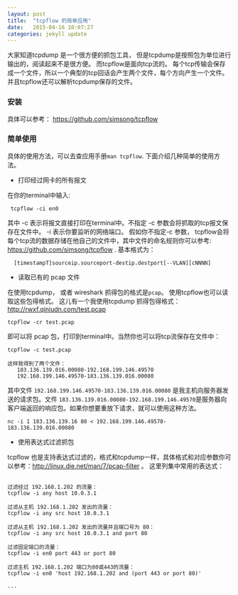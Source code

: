 ```yaml
---
layout: post
title:  "tcpflow 的简单应用"
date:   2015-04-16 10:07:27
categories: jekyll update
---
```


大家知道tcpdump 是一个很方便的抓包工具， 但是tcpdump是按照包为单位进行输出的，阅读起来不是很方便。  而tcpflow是面向tcp流的。 每个tcp传输会保存成一个文件，所以一个典型的tcp回话会产生两个文件，每个方向产生一个文件。 并且tcpflow还可以解析tcpdump保存的文件。

### 安装
具体可以参考： https://github.com/simsong/tcpflow


### 简单使用

具体的使用方法，可以去查应用手册`man tcpflow`. 下面介绍几种简单的使用方法。


* 打印经过网卡的所有报文


在你的terminal中输入:

```
 tcpflow -ci en0
```
其中 -c 表示将报文直接打印在terminal中。不指定 -c 参数会将抓取的tcp报文保存在文件中。
-i 表示你要监听的网络端口。 假如你不指定-c 参数， tcpflow会将每个tcp流的数据存储在他自己的文件中，其中文件的命名规则你可以参考: https://github.com/simsong/tcpflow . 基本格式为：

```
  [timestampT]sourceip.sourceport-destip.destport[--VLAN][cNNNN]
```

* 读取已有的 pcap 文件

在使用tcpdump， 或者 wireshark 抓得包的格式是`pcap`。 使用tcpflow也可以读取这些包得格式。
这儿有一个我使用tcpdump 抓得包得格式： http://rwxf.qiniudn.com/test.pcap

```
tcpflow -cr test.pcap
```
即可以将 pcap 包，打印到terminal中。当然你也可以将tcp流保存在文件中：

 ```
tcpflow -c test.pcap
 
这样我得到了两个文件：
	183.136.139.016.00080-192.168.199.146.49570
	192.168.199.146.49570-183.136.139.016.00080
 ```

其中文件 `192.168.199.146.49570-183.136.139.016.00080` 是我主机向服务器发送的请求包。文件 `183.136.139.016.00080-192.168.199.146.49570`是服务器向客户端返回的响应包。如果你想要重放下请求，就可以使用这种方法。

```
nc -i 1 183.136.139.16 80 < 192.168.199.146.49570-183.136.139.016.00080
```

* 使用表达式过滤抓包

tcpflow 也是支持表达式过滤的，格式和tcpdump一样，具体格式和对应参数你可以参考：http://linux.die.net/man/7/pcap-filter 。 这里列集中常用的表达式：


```

过滤经过 192.168.1.202 的流量：
tcpflow -i any host 10.0.3.1

过滤从主机 192.168.1.202 发出的流量：
tcpflow -i any src host 10.0.3.1

过滤从主机 192.168.1.202 发出的流量并且端口号为 80：
tcpflow -i any src host 10.0.3.1 and port 80

过滤固定端口的流量：
tcpflow -i en0 port 443 or port 80

过滤主机 192.168.1.202 端口为80或443的流量：
tcpflow -i en0 'host 192.168.1.202 and (port 443 or port 80)'

...

```